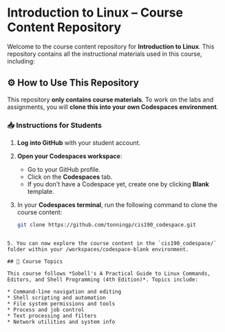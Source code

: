 # Introduction to Linux – Course Content Repository

Welcome to the course content repository for **Introduction to Linux**. This repository contains all the instructional materials used in this course, including:

## ⚙️ How to Use This Repository

This repository **only contains course materials**. To work on the labs and assignments, you will 
**clone this into your own Codespaces environment**.

### 📥 Instructions for Students

1. **Log into GitHub** with your student account.

2. **Open your Codespaces workspace**:
    - Go to your GitHub profile.
    - Click on the **Codespaces** tab.
    - If you don't have a Codespace yet, create one by clicking **Blank** template.


4. In your **Codespaces terminal**, run the following command to clone the course content:

   ```bash
   git clone https://github.com/tonningp/cis190_codespace.git
````

5. You can now explore the course content in the `cis190_codespace/` folder within your /workspaces/codespace-blank environment.

## 📘 Course Topics

This course follows *Sobell's A Practical Guide to Linux Commands, Editors, and Shell Programming (4th Edition)*. Topics include:

* Command-line navigation and editing
* Shell scripting and automation
* File system permissions and tools
* Process and job control
* Text processing and filters
* Network utilities and system info

